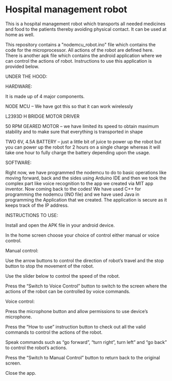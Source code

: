 # Hospital management robot

This is a hospital management robot which transports all needed medicines and food to the patients thereby avoiding physical contact. It can be used at home as well.

This repository contains a "nodemcu_robot.ino" file which contains the code for the microprocessor. All actions of the robot are defined here. There is another apk file which contains the android application where we can control the actions of robot. Instructions to use this application is provided below.

UNDER THE HOOD:

HARDWARE:

It is made up of 4 major components.

NODE MCU – We have got this so that it can work wirelessly

L2393D H BRIDGE MOTOR DRIVER

50 RPM GEARED MOTOR – we have limited its speed to obtain maximum stability and to make sure that everything is transported in shape

TWO 6V, 4.5A BATTERY – just a little bit of juice to power up the robot but you can power up the robot for 2 hours on a single charge whereas it will take one hour to fully charge the battery depending upon the usage.

SOFTWARE:

Right now, we have programmed the nodemcu to do to basic operations like moving forward, back and the sides using Arduino IDE and then we took the complex part like voice recognition to the app we created via MIT app inventor. Now coming back to the codes! We have used C++ for programming the nodemcu (INO file) and we have used Java in programming the Application that we created. The application is secure as it keeps track of the IP address.

INSTRUCTIONS TO USE:

Install and open the APK file in your android device.

In the home screen choose your choice of control either manual or voice control.

Manual control:

Use the arrow buttons to control the direction of robot’s travel and the stop button to stop the movement of the robot.

Use the slider below to control the speed of the robot.

Press the “Switch to Voice Control” button to switch to the screen where the actions of the robot can be controlled by voice commands.

Voice control:

Press the microphone button and allow permissions to use device’s microphone.

Press the “How to use” instruction button to check out all the valid commands to control the actions of the robot.

Speak commands such as “go forward”, “turn right”, turn left” and “go back” to control the robot’s actions.

Press the “Switch to Manual Control” button to return back to the original screen.

Close the app.
